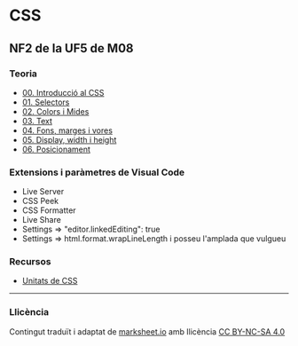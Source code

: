 # CSS

## NF2 de la UF5 de M08

### Teoria

* [00. Introducció al CSS](./teoria/00_Introduccio.pdf)
* [01. Selectors](./teoria/01_Selectors.pdf)
* [02. Colors i Mides](./teoria/02_Colors_i_Mides.pdf)
* [03. Text](./teoria/03_Text.pdf)
* [04. Fons, marges i vores](./teoria/04_Fons_marges_vores.pdf)
* [05. Display, width i height](./teoria/05_Display_width_height.pdf)
* [06. Posicionament](./teoria/06_Posicionament.pdf)

### Extensions i paràmetres de Visual Code

* Live Server
* CSS Peek
* CSS Formatter
* Live Share
* Settings => "editor.linkedEditing": true
* Settings => html.format.wrapLineLength i posseu l'amplada que vulgueu

### Recursos

* [Unitats de CSS](https://www.w3schools.com/cssref/css_units.asp)

---

### Llicència

Contingut traduït i adaptat de [marksheet.io](https://marksheet.io/) amb llicència [CC BY-NC-SA 4.0](https://creativecommons.org/licenses/by-nc-sa/4.0/deed.ca)

